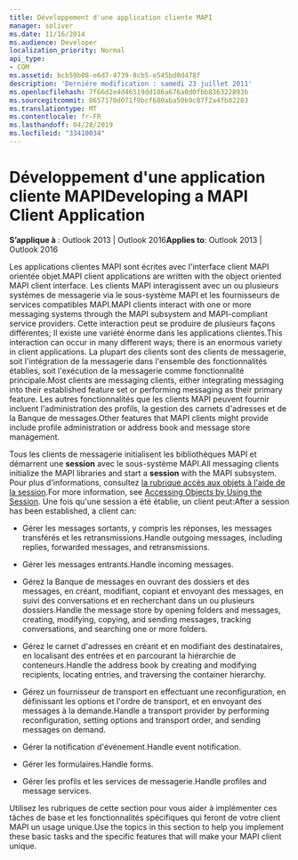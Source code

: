 ```yaml
---
title: Développement d'une application cliente MAPI
manager: soliver
ms.date: 11/16/2014
ms.audience: Developer
localization_priority: Normal
api_type:
- COM
ms.assetid: bcb59b08-e6d7-4739-8cb5-e545bd0d478f
description: 'Derniére modification : samedi 23 juillet 2011'
ms.openlocfilehash: 7f66d2e4d46519dd186a676a0d0fbb836322893b
ms.sourcegitcommit: 8657170d071f9bcf680aba50b9c07f2a4fb82283
ms.translationtype: MT
ms.contentlocale: fr-FR
ms.lasthandoff: 04/28/2019
ms.locfileid: "33410034"
---
```

# <a name="developing-a-mapi-client-application"></a><span data-ttu-id="53a69-103">Développement d'une application cliente MAPI</span><span class="sxs-lookup"><span data-stu-id="53a69-103">Developing a MAPI Client Application</span></span>

  
  
<span data-ttu-id="53a69-104">**S’applique à** : Outlook 2013 | Outlook 2016</span><span class="sxs-lookup"><span data-stu-id="53a69-104">**Applies to**: Outlook 2013 | Outlook 2016</span></span> 
  
<span data-ttu-id="53a69-105">Les applications clientes MAPI sont écrites avec l'interface client MAPI orientée objet.</span><span class="sxs-lookup"><span data-stu-id="53a69-105">MAPI client applications are written with the object oriented MAPI client interface.</span></span> <span data-ttu-id="53a69-106">Les clients MAPI interagissent avec un ou plusieurs systèmes de messagerie via le sous-système MAPI et les fournisseurs de services compatibles MAPI.</span><span class="sxs-lookup"><span data-stu-id="53a69-106">MAPI clients interact with one or more messaging systems through the MAPI subsystem and MAPI-compliant service providers.</span></span> <span data-ttu-id="53a69-107">Cette interaction peut se produire de plusieurs façons différentes; Il existe une variété énorme dans les applications clientes.</span><span class="sxs-lookup"><span data-stu-id="53a69-107">This interaction can occur in many different ways; there is an enormous variety in client applications.</span></span> <span data-ttu-id="53a69-108">La plupart des clients sont des clients de messagerie, soit l'intégration de la messagerie dans l'ensemble des fonctionnalités établies, soit l'exécution de la messagerie comme fonctionnalité principale.</span><span class="sxs-lookup"><span data-stu-id="53a69-108">Most clients are messaging clients, either integrating messaging into their established feature set or performing messaging as their primary feature.</span></span> <span data-ttu-id="53a69-109">Les autres fonctionnalités que les clients MAPI peuvent fournir incluent l'administration des profils, la gestion des carnets d'adresses et de la Banque de messages.</span><span class="sxs-lookup"><span data-stu-id="53a69-109">Other features that MAPI clients might provide include profile administration or address book and message store management.</span></span>
  
<span data-ttu-id="53a69-110">Tous les clients de messagerie initialisent les bibliothèques MAPI et démarrent une **session** avec le sous-système MAPI.</span><span class="sxs-lookup"><span data-stu-id="53a69-110">All messaging clients initialize the MAPI libraries and start a **session** with the MAPI subsystem.</span></span> <span data-ttu-id="53a69-111">Pour plus d'informations, consultez [la rubrique accès aux objets à l'aide de la session](accessing-objects-by-using-the-session.md).</span><span class="sxs-lookup"><span data-stu-id="53a69-111">For more information, see [Accessing Objects by Using the Session](accessing-objects-by-using-the-session.md).</span></span> <span data-ttu-id="53a69-112">Une fois qu'une session a été établie, un client peut:</span><span class="sxs-lookup"><span data-stu-id="53a69-112">After a session has been established, a client can:</span></span>
  
- <span data-ttu-id="53a69-113">Gérer les messages sortants, y compris les réponses, les messages transférés et les retransmissions.</span><span class="sxs-lookup"><span data-stu-id="53a69-113">Handle outgoing messages, including replies, forwarded messages, and retransmissions.</span></span>
    
- <span data-ttu-id="53a69-114">Gérer les messages entrants.</span><span class="sxs-lookup"><span data-stu-id="53a69-114">Handle incoming messages.</span></span>
    
- <span data-ttu-id="53a69-115">Gérez la Banque de messages en ouvrant des dossiers et des messages, en créant, modifiant, copiant et envoyant des messages, en suivi des conversations et en recherchant dans un ou plusieurs dossiers.</span><span class="sxs-lookup"><span data-stu-id="53a69-115">Handle the message store by opening folders and messages, creating, modifying, copying, and sending messages, tracking conversations, and searching one or more folders.</span></span>
    
- <span data-ttu-id="53a69-116">Gérez le carnet d'adresses en créant et en modifiant des destinataires, en localisant des entrées et en parcourant la hiérarchie de conteneurs.</span><span class="sxs-lookup"><span data-stu-id="53a69-116">Handle the address book by creating and modifying recipients, locating entries, and traversing the container hierarchy.</span></span>
    
- <span data-ttu-id="53a69-117">Gérez un fournisseur de transport en effectuant une reconfiguration, en définissant les options et l'ordre de transport, et en envoyant des messages à la demande.</span><span class="sxs-lookup"><span data-stu-id="53a69-117">Handle a transport provider by performing reconfiguration, setting options and transport order, and sending messages on demand.</span></span>
    
- <span data-ttu-id="53a69-118">Gérer la notification d'événement.</span><span class="sxs-lookup"><span data-stu-id="53a69-118">Handle event notification.</span></span>
    
- <span data-ttu-id="53a69-119">Gérer les formulaires.</span><span class="sxs-lookup"><span data-stu-id="53a69-119">Handle forms.</span></span>
    
- <span data-ttu-id="53a69-120">Gérer les profils et les services de messagerie.</span><span class="sxs-lookup"><span data-stu-id="53a69-120">Handle profiles and message services.</span></span>
    
<span data-ttu-id="53a69-121">Utilisez les rubriques de cette section pour vous aider à implémenter ces tâches de base et les fonctionnalités spécifiques qui feront de votre client MAPI un usage unique.</span><span class="sxs-lookup"><span data-stu-id="53a69-121">Use the topics in this section to help you implement these basic tasks and the specific features that will make your MAPI client unique.</span></span>
  

